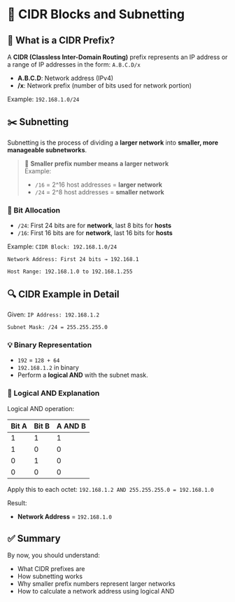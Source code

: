 # 📘 CIDR Blocks and Subnetting

## 🧠 What is a CIDR Prefix?

A **CIDR (Classless Inter-Domain Routing)** prefix represents an IP address or a range of IP addresses in the form: `A.B.C.D/x`


- **A.B.C.D**: Network address (IPv4)
- **/x**: Network prefix (number of bits used for network portion)

Example: `192.168.1.0/24`


## ✂️ Subnetting

Subnetting is the process of dividing a **larger network** into **smaller, more manageable subnetworks**.

> 📌 **Smaller prefix number means a larger network**  
> Example:
> - `/16` = 2^16 host addresses = **larger network**
> - `/24` = 2^8 host addresses = **smaller network**

### 🔢 Bit Allocation

- `/24`: First 24 bits are for **network**, last 8 bits for **hosts**
- `/16`: First 16 bits are for **network**, last 16 bits for **hosts**

Example:
`CIDR Block: 192.168.1.0/24`

`Network Address: First 24 bits → 192.168.1`

`Host Range: 192.168.1.0 to 192.168.1.255`


## 🔍 CIDR Example in Detail

Given:
`IP Address: 192.168.1.2`

`Subnet Mask: /24 = 255.255.255.0`



### 💡 Binary Representation

- `192` = `128 + 64`
- `192.168.1.2` in binary
- Perform a **logical AND** with the subnet mask.

### 🧮 Logical AND Explanation

Logical AND operation:

| Bit A | Bit B | A AND B |
|-------|-------|---------|
| 1     | 1     | 1       |
| 1     | 0     | 0       |
| 0     | 1     | 0       |
| 0     | 0     | 0       |

Apply this to each octet:
`192.168.1.2 AND 255.255.255.0 = 192.168.1.0`


Result:
- **Network Address** = `192.168.1.0`

## ✅ Summary

By now, you should understand:

- What CIDR prefixes are
- How subnetting works
- Why smaller prefix numbers represent larger networks
- How to calculate a network address using logical AND



